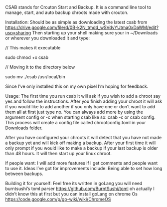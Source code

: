 CSAB stands for Crouton Start and Backup. It is a command line tool to manage, start, and auto backup chroots made with crouton.

Installation:
Should be as simple as downloading the latest csab from https://drive.google.com/file/d/0B-k2N_tmdd_wSVdvYUtma0xDaWM/edit?usp=sharing 
Then starting up your shell making sure your in ~/Downloads or wherever you downloaded it and type:

// This makes it executable

sudo chmod +x csab

// Moving it to the directory below

sudo mv ./csab /usr/local/bin

Since I’ve only installed this on my own pixel I’m hoping for feedback.

Usage:
The first time you run csab it will ask if you wish to add a chroot say yes and follow the instructions. After you finish adding your chroot it will ask if you would like to add another if you only have one or don’t want to add them all at first just type no. You can always add more by using the argument config or -c when starting csab like so: csab -c or csab config. This process will create a config file called chrootconfig.toml in your Downloads folder.

After you have configured your chroots it will detect that you have not made a backup yet and will kick off making a backup. After your first time it will only prompt if you would like to make a backup if your last backup is older than 48 hours. It will then start up your linux chroot.

If people want:
I will add more features if I get comments and people want to use it. Ideas I’ve got for improvements include:
Being able to set how long between backups.

Building it for yourself:
Feel free its written in goLang you will need burntsushi’s toml parser https://github.com/BurntSushi/toml oh actually I didn’t know this at first but you can install goLang on chrome Os https://code.google.com/p/go-wiki/wiki/ChromeOS
